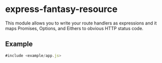 express-fantasy-resource
=========================

This module allows you to write your route handlers as expressions
and it maps Promises, Options, and Eithers to obvious HTTP status code.

Example
--------

```js
#include <example/app.js>
```


